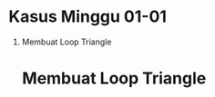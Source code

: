 # Kasus Minggu 01-01
1. Membuat Loop Triangle
    <!DOCTYPE html>
	<html lang="en">
	<head>
    	<title>Exercise</title>
	</head>
	<body>
    	<h1>Membuat Loop Triangle</h1>
    	<script>
        	var i,j;
        	for (i = 0; i <= 7; i++)
        	{
            	for (j = 0; j<=i; j++)
          		{
               	 	document.write ("#")
            	}
            	document.write ("<br/>")
			}
        </script>
	</body>
	</html>
